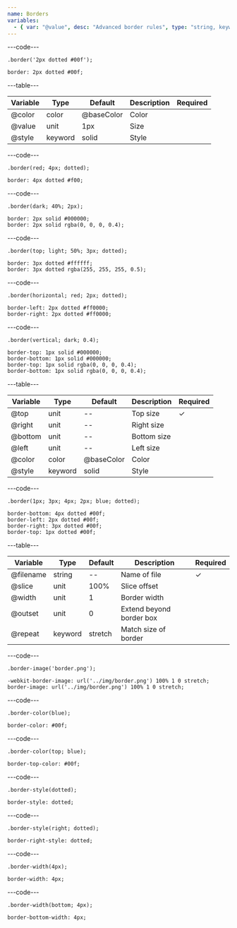 ```yaml
---
name: Borders
variables:
  - { var: "@value", desc: "Advanced border rules", type: "string, keyword", default: "'1px solid #404040'"}
---
```


---code---

```less
.border('2px dotted #00f');
```

```less
border: 2px dotted #00f;
```

---table---

| Variable | Type    | Default    | Description  | Required |
| -------- | ------- | ---------- | ------------ | -------- |
| @color   | color   | @baseColor | Color        |          |
| @value   | unit    | 1px        | Size         |          |
| @style   | keyword | solid      | Style        |          |

---code---

```less
.border(red; 4px; dotted);
```

```less
border: 4px dotted #f00;
```

---code---

```less
.border(dark; 40%; 2px);
```

```less
border: 2px solid #000000;
border: 2px solid rgba(0, 0, 0, 0.4);
```

---code---

```less
.border(top; light; 50%; 3px; dotted);
```

```less
border: 3px dotted #ffffff;
border: 3px dotted rgba(255, 255, 255, 0.5);
```

---code---

```less
.border(horizontal; red; 2px; dotted);
```

```less
border-left: 2px dotted #ff0000;
border-right: 2px dotted #ff0000;
```

---code---

```less
.border(vertical; dark; 0.4);
```

```less
border-top: 1px solid #000000;
border-bottom: 1px solid #000000;
border-top: 1px solid rgba(0, 0, 0, 0.4);
border-bottom: 1px solid rgba(0, 0, 0, 0.4);
```

---table---

| Variable | Type     | Default    | Description | Required |
| -------- | -------- | ---------- | ----------- | -------- |
| @top     | unit     | --         | Top size    | &#10003;        |
| @right   | unit     | --         | Right size  |          |
| @bottom  | unit     | --         | Bottom size |          |
| @left    | unit     | --         | Left size   |          |
| @color   | color    | @baseColor | Color       |          |
| @style   | keyword  | solid      | Style       |          |

---code---

```less
.border(1px; 3px; 4px; 2px; blue; dotted);
```

```less
border-bottom: 4px dotted #00f;
border-left: 2px dotted #00f;
border-right: 3px dotted #00f;
border-top: 1px dotted #00f;
```

---table---

| Variable  | Type    | Default | Description              | Required |
| --------- | --------| ------- | ------------------------ | -------- |
| @filename | string  | --      | Name of file             | &#10003;        |
| @slice    | unit    | 100%    | Slice offset             |          |
| @width    | unit    | 1       | Border width             |          |
| @outset   | unit    | 0       | Extend beyond border box |          |
| @repeat   | keyword | stretch | Match size of border     |          |

---code---

```less
.border-image('border.png');
```

```less
-webkit-border-image: url('../img/border.png') 100% 1 0 stretch;
border-image: url('../img/border.png') 100% 1 0 stretch;
```

---code---

```less
.border-color(blue);
```

```less
border-color: #00f;
```

---code---

```less
.border-color(top; blue);
```

```less
border-top-color: #00f;
```

---code---

```less
.border-style(dotted);
```

```less
border-style: dotted;
```

---code---

```less
.border-style(right; dotted);
```

```less
border-right-style: dotted;
```

---code---

```less
.border-width(4px);
```

```less
border-width: 4px;
```

---code---

```less
.border-width(bottom; 4px);
```

```less
border-bottom-width: 4px;
```